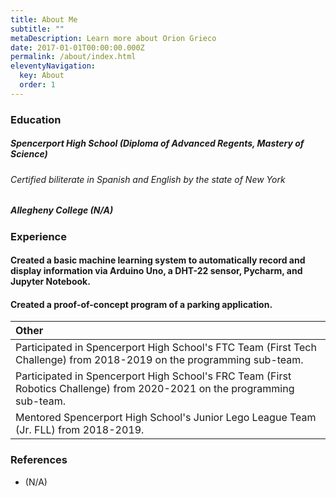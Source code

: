 ```yaml
---
title: About Me
subtitle: ""
metaDescription: Learn more about Orion Grieco
date: 2017-01-01T00:00:00.000Z
permalink: /about/index.html
eleventyNavigation:
  key: About
  order: 1
---
```



### Education

##### Spencerport High School (Diploma of Advanced Regents, Mastery of Science)
###### Certified biliterate in Spanish and English by the state of New York
##### Allegheny College (N/A)

### Experience
#### Created a basic machine learning system to automatically record and display information via Arduino Uno, a DHT-22 sensor, Pycharm, and Jupyter Notebook.
#### Created a proof-of-concept program of a parking application.

|Other                                                                                                                    |
|:------------------------------------------------------------------------------------------------------------------------|
|Participated in Spencerport High School's FTC Team (First Tech Challenge) from 2018-2019 on the programming sub-team.    |
|Participated in Spencerport High School's FRC Team (First Robotics Challenge) from 2020-2021 on the programming sub-team.|
|Mentored Spencerport High School's Junior Lego League Team (Jr. FLL) from 2018-2019.                                     |

### References
* (N/A)

